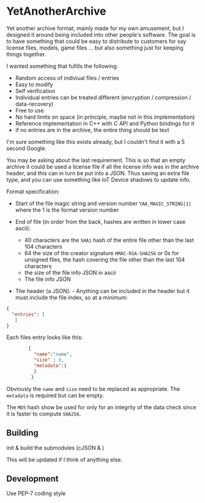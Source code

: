 # YetAnotherArchive
Yet another archive format, mainly made for my own amusement, but I designed it around being included into other people's software.
The goal is to have something that could be easy to distribute to customers for say license files, models, game files ... 
but also something just for keeping things together.

I wanted something that fufills the following:
  * Random access of indiviual files / entries
  * Easy to modify
  * Self verification
  * Individual entries can be treated different (encryption / compression / data-recovery)
  * Free to use
  * No hard limits on space (in principle, maybe not in this implementation)
  * Reference implementation in C++ with C API and Python bindings for it
  * if no entries are in the archive, the entire thing should be text
  
I'm sure something like this exists already, but I couldn't find it with a 5 second Google.
 
You may be asking about the last requirement. This is so that an empty archive it could be used a license file
if all the license info was in the archive header, and this can in turn be put into a JSON.
Thus saving an extra file type, and you can use something like IoT Device shadows to update info.

Format specification:

  * Start of the file magic string and version number `YAA_MAGIC_STRING|1|` where the 1 is the format version number
  
  * End of file (in order from the back, hashes are written in lower case ascii):
    - 40 characters are the `SHA1` hash of the entire file other than the last 104 characters
    - 64 the size of the creator signature `HMAC-RSA-SHA256` or 0s for unsigned files, the hash covering the file other than the last 104 characters
    - the size of the file info JSON in ascii
    - The file info JSON
    
   * The header (a JSON):
    - Anything can be included in the header but it must include the file index, so at a minimum:
```json
{
  "entries": [
   ]
}
```    

Each files entry looks like this:

```json
        {
          "name":"name",
          "size" : 0,
          "metadata":{
          }
         }
```
Obviously the `name` and `size` need to be replaced as appropriate. The `metadata` is required but can be empty.

The `MD5` hash show be used for only for an integrity of the data check since it is faster to compute `SHA256`. 




## Building

init & build the submodules (cJSON &  )

This will be updated if I think of anything else.


## Development

Use PEP-7 coding style



   
